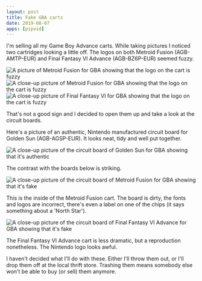 ```yaml
---
layout: post
title: Fake GBA carts
date: 2019-08-07
apps: [pipvid]
---
```

I'm selling all my Game Boy Advance carts. While taking pictures I noticed two cartridges looking a little off. The logos on both Metroid Fusion (AGB-AMTP-EUR) and Final Fantasy VI Advance (AGB-BZ6P-EUR) seemed fuzzy.

![A picture of Metroid Fusion for GBA showing that the logo on the cart is fuzzy](/assets/blog/metroid-fusion-front.jpeg)
![A close-up picture of Metroid Fusion for GBA showing that the logo on the cart is fuzzy](/assets/blog/metroid-fusion-fuzzy.jpeg)
![A close-up picture of Final Fantasy VI for GBA showing that the logo on the cart is fuzzy](/assets/blog/ff6-fuzzy.jpeg)

That's not a good sign and I decided to open them up and take a look at the circuit boards.

Here's a picture of an authentic, Nintendo manufactured circuit board for Golden Sun (AGB-AGSP-EUR). It looks neat, tidy and well put together.

![A close-up picture of the circuit board of Golden Sun for GBA showing that it's authentic](/assets/blog/goldensun-print.jpeg)

The contrast with the boards below is striking.

![A close-up picture of the circuit board of Metroid Fusion for GBA showing that it's fake](/assets/blog/metroid-fusion-print.jpeg)

This is the inside of the Metroid Fusion cart. The board is dirty, the fonts and logos are incorrect, there's even a label on one of the chips (it says something about a 'North Star').

![A close-up picture of the circuit board of Final Fantasy VI Advance for GBA showing that it's fake](/assets/blog/ff6-print.jpeg)

The Final Fantasy VI Advance cart is less dramatic, but a reproduction nonetheless. The Nintendo logo looks awful.

I haven't decided what I'll do with these. Either I'll throw them out, or I'll drop them off at the local thrift store. Trashing them means somebody else won't be able to buy (or sell) them anymore.
